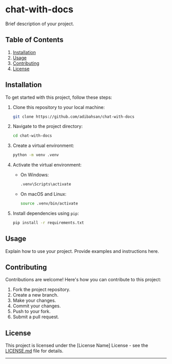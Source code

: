 # chat-with-docs

Brief description of your project.

## Table of Contents

1. [Installation](#installation)
2. [Usage](#usage)
3. [Contributing](#contributing)
4. [License](#license)

## Installation

To get started with this project, follow these steps:

1. Clone this repository to your local machine:

    ```bash
    git clone https://github.com/adibahsan/chat-with-docs
    ```

2. Navigate to the project directory:

    ```bash
    cd chat-with-docs
    ```

3. Create a virtual environment:

    ```bash
    python -m venv .venv
    ```

4. Activate the virtual environment:

    - On Windows:

        ```bash
        .venv\Scripts\activate
        ```

    - On macOS and Linux:

        ```bash
        source .venv/bin/activate
        ```

5. Install dependencies using `pip`:

    ```bash
    pip install -r requirements.txt
    ```

## Usage

Explain how to use your project. Provide examples and instructions here.

## Contributing

Contributions are welcome! Here's how you can contribute to this project:

1. Fork the project repository.
2. Create a new branch.
3. Make your changes.
4. Commit your changes.
5. Push to your fork.
6. Submit a pull request.

## License

This project is licensed under the [License Name] License - see the [LICENSE.md](LICENSE.md) file for details.

---
